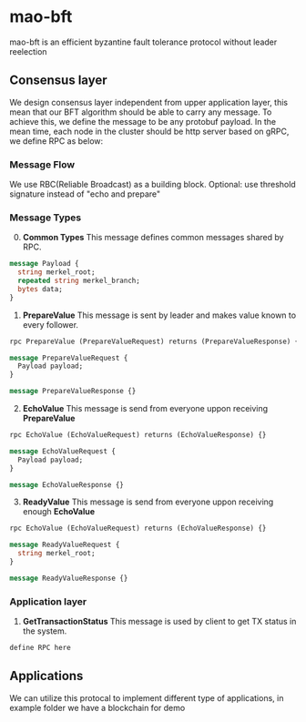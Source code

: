 # mao-bft
mao-bft is an efficient byzantine fault tolerance protocol without leader reelection

## Consensus layer
We design consensus layer independent from upper application layer, this mean that our BFT algorithm should be able to carry any message. To achieve this, we define the message to be any protobuf payload. In the mean time, each node in the cluster should be http server based on gRPC, we define RPC as below:

### Message Flow
We use RBC(Reliable Broadcast) as a building block. 
Optional: use threshold signature instead of "echo and prepare"

### Message Types
0. **Common Types**
This message defines common messages shared by RPC.
```protobuf
message Payload {
  string merkel_root;
  repeated string merkel_branch;
  bytes data;
}
```

1. **PrepareValue**
This message is sent by leader and makes value known to every follower.
```protobuf
rpc PrepareValue (PrepareValueRequest) returns (PrepareValueResponse) {}

message PrepareValueRequest {
  Payload payload;
}

message PrepareValueResponse {}
```

2. **EchoValue**
This message is send from everyone uppon receiving **PrepareValue**
```protobuf
rpc EchoValue (EchoValueRequest) returns (EchoValueResponse) {}

message EchoValueRequest {
  Payload payload;
}

message EchoValueResponse {}
```

3. **ReadyValue**
This message is send from everyone uppon receiving enough **EchoValue**
```protobuf
rpc EchoValue (EchoValueRequest) returns (EchoValueResponse) {}

message ReadyValueRequest {
  string merkel_root;
}

message ReadyValueResponse {}
```

### Application layer
1. **GetTransactionStatus**
This message is used by client to get TX status in the system.
```protobuf
define RPC here
```


## Applications
We can utilize this protocal to implement different type of applications, in example folder we have a blockchain for demo
